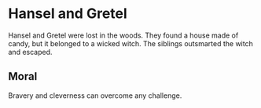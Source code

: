 # Hansel and Gretel

Hansel and Gretel were lost in the woods. They found a house made of candy, but it belonged to a wicked witch. The siblings outsmarted the witch and escaped.

## Moral
Bravery and cleverness can overcome any challenge.
